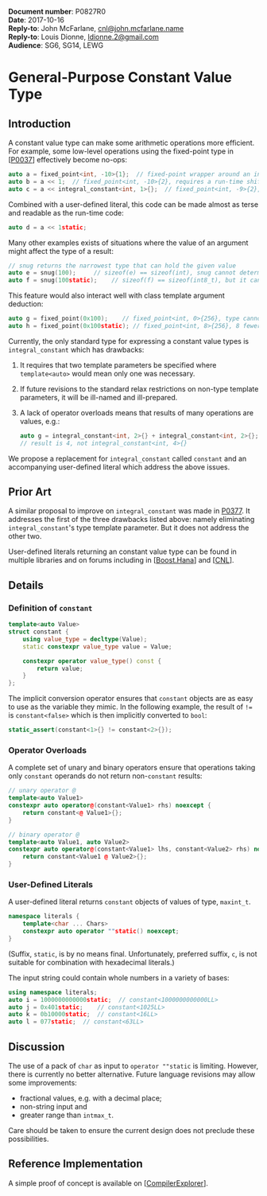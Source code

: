 **Document number**: P0827R0  
**Date**: 2017-10-16  
**Reply-to**: John McFarlane, [cnl@john.mcfarlane.name](mailto:cnl@john.mcfarlane.name)  
**Reply-to**: Louis Dionne, [ldionne.2@gmail.com](mailto:ldionne.2@gmail.com)  
**Audience**: SG6, SG14, LEWG  

# General-Purpose Constant Value Type

## Introduction

A constant value type can make some arithmetic operations more efficient.
For example, some low-level operations using the fixed-point type in [[P0037](http://wg21.link/p0037)] effectively become no-ops:

```c++
auto a = fixed_point<int, -10>{1};  // fixed-point wrapper around an int with resolution 2^-10
auto b = a << 1;  // fixed_point<int, -10>{2}, requires a run-time shift operation
auto c = a << integral_constant<int, 1>{};  // fixed_point<int, -9>{2}, bitwise equal to a; only the type has changed
```

Combined with a user-defined literal, this code can be made almost as terse and readable as the run-time code:

```c++
auto d = a << 1static;
```

Many other examples exists of situations where the value of an argument might affect the type of a result:

```c++
// snug returns the narrowest type that can hold the given value
auto e = snug(100);     // sizeof(e) == sizeof(int), snug cannot determine type from value
auto f = snug(100static);    // sizeof(f) == sizeof(int8_t), but it can determine type from type
```

This feature would also interact well with class template argument deduction:

```c++
auto g = fixed_point(0x100);    // fixed_point<int, 0>{256}, type cannot be determined based on initial value
auto h = fixed_point(0x100static); // fixed_point<int, 8>{256}, 8 fewer bits are devoted to low-order bits
```

Currently, the only standard type for expressing a constant value types is `integral_constant` which has drawbacks:

1. It requires that two template parameters be specified where `template<auto>` would mean only one was necessary.
2. If future revisions to the standard relax restrictions on non-type template parameters, 
   it will be ill-named and ill-prepared.
3. A lack of operator overloads means that results of many operations are values, e.g.:

   ```c++
   auto g = integral_constant<int, 2>{} + integral_constant<int, 2>{};
   // result is 4, not integral_constant<int, 4>{}
   ```

We propose a replacement for `integral_constant` called `constant` and an accompanying user-defined literal 
which address the above issues.

## Prior Art

A similar proposal to improve on `integral_constant` was made 
in [P0377](http://open-std.org/JTC1/SC22/WG21/docs/papers/2016/p0377r0.html).
It addresses the first of the three drawbacks listed above: 
namely eliminating `integral_constant`'s type template parameter.
But it does not address the other two.

User-defined literals returning an constant value type can be found in multiple libraries and on forums including in
[[Boost.Hana](http://www.boost.org/doc/libs/1_61_0/libs/hana/doc/html/structboost_1_1hana_1_1integral__constant.html#a1c078fd00db48686ca9e0aa17f47344e)] 
and [[CNL](https://github.com/johnmcfarlane/cnl/blob/c4289695c490c5471df5bbfea9ea44f4884acd1a/include/cnl/constant.h#L113)].

## Details

### Definition of `constant`

```c++
template<auto Value>
struct constant {
    using value_type = decltype(Value);
    static constexpr value_type value = Value;

    constexpr operator value_type() const {
        return value;
    }
};
```

The implicit conversion operator ensures that `constant` objects are as easy to use as the variable they mimic.
In the following example, the result of `!=` is `constant<false>` which is then implicitly converted to `bool`:

```c++
static_assert(constant<1>{} != constant<2>{});
```

### Operator Overloads

A complete set of unary and binary operators ensure 
that operations taking only `constant` operands do not return non-`constant` results:

```c++
// unary operator @
template<auto Value1>
constexpr auto operator@(constant<Value1> rhs) noexcept {
    return constant<@ Value1>{};
}

// binary operator @
template<auto Value1, auto Value2>
constexpr auto operator@(constant<Value1> lhs, constant<Value2> rhs) noexcept {
    return constant<Value1 @ Value2>{};
}
```

### User-Defined Literals

A user-defined literal returns `constant` objects of values of type, `maxint_t`.

```c++
namespace literals {
    template<char ... Chars>
    constexpr auto operator ""static() noexcept;
}
```

(Suffix, `static`, is by no means final.
Unfortunately, preferred suffix, `c`, is not suitable for combination with hexadecimal literals.)

The input string could contain whole numbers in a variety of bases:

```c++
using namespace literals;
auto i = 1000000000000static;  // constant<1000000000000LL>
auto j = 0x401static;    // constant<1025LL>
auto k = 0b10000static;  // constant<16LL>
auto l = 077static;  // constant<63LL>
```

## Discussion

The use of a pack of `char` as input to `operator ""static` is limiting.
However, there is currently no better alternative.
Future language revisions may allow some improvements:

* fractional values, e.g. with a decimal place;
* non-string input and
* greater range than `intmax_t`.

Care should be taken to ensure the current design does not preclude these possibilities. 

## Reference Implementation

A simple proof of concept is available on 
[[CompilerExplorer](https://godbolt.org/g/vXpEmX)].
